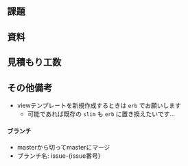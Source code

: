## 課題

## 資料

## 見積もり工数

## その他備考
- viewテンプレートを新規作成するときは `erb` でお願いします
  - 可能であれば既存の `slim` も `erb` に置き換えたいです…

#### ブランチ
- masterから切ってmasterにマージ
- ブランチ名: issue-{issue番号}
  
